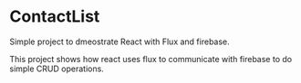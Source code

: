 # ContactList

Simple project to dmeostrate React with Flux and firebase.

This project shows how react uses flux to communicate with firebase to do simple CRUD operations.
